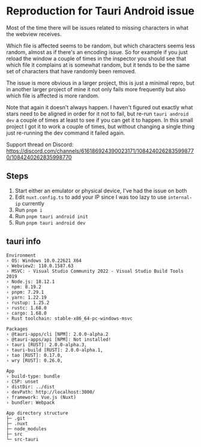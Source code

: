# Reproduction for Tauri Android issue

Most of the time there will be issues related to missing characters in what the webview receives.

Which file is affected seems to be random, but which characters seems less random, almost as if there's an encoding issue. So for example if you just reload the window a couple of times in the inspector you should see that which file it complains at is somewhat random, but it tends to be the same set of characters that have randomly been removed.

The issue is more obvious in a larger project, this is just a minimal repro, but in another larger project of mine it not only fails more frequently but also which file is affected is more random.

Note that again it doesn't always happen. I haven't figured out exactly what stars need to be aligned in order for it not to fail, but re-run `tauri android dev` a couple of times at least to see if you can get it to happen. In this small project I got it to work a couple of times, but without changing a single thing just re-running the dev command it failed again.

Support thread on Discord: https://discord.com/channels/616186924390023171/1084240262835998770/1084240262835998770

## Steps

1. Start either an emulator or physical device, I've had the issue on both
2. Edit `nuxt.config.ts` to add your IP since I was too lazy to use `internal-ip` currently
3. Run `pnpm i`
4. Run `pnpm tauri android init`
5. Run `pnpm tauri android dev`

## tauri info

```log
Environment
› OS: Windows 10.0.22621 X64
› Webview2: 110.0.1587.63
› MSVC: - Visual Studio Community 2022 - Visual Studio Build Tools 2019
› Node.js: 18.12.1
› npm: 8.19.2
› pnpm: 7.29.1
› yarn: 1.22.19
› rustup: 1.25.2
› rustc: 1.68.0
› cargo: 1.68.0
› Rust toolchain: stable-x86_64-pc-windows-msvc

Packages
› @tauri-apps/cli [NPM]: 2.0.0-alpha.2
› @tauri-apps/api [NPM]: Not installed!
› tauri [RUST]: 2.0.0-alpha.3,
› tauri-build [RUST]: 2.0.0-alpha.1,
› tao [RUST]: 0.17.0,
› wry [RUST]: 0.26.0,

App
› build-type: bundle
› CSP: unset
› distDir: ../dist
› devPath: http://localhost:3000/
› framework: Vue.js (Nuxt)
› bundler: Webpack

App directory structure
├─ .git
├─ .nuxt
├─ node_modules
├─ src
└─ src-tauri
```
